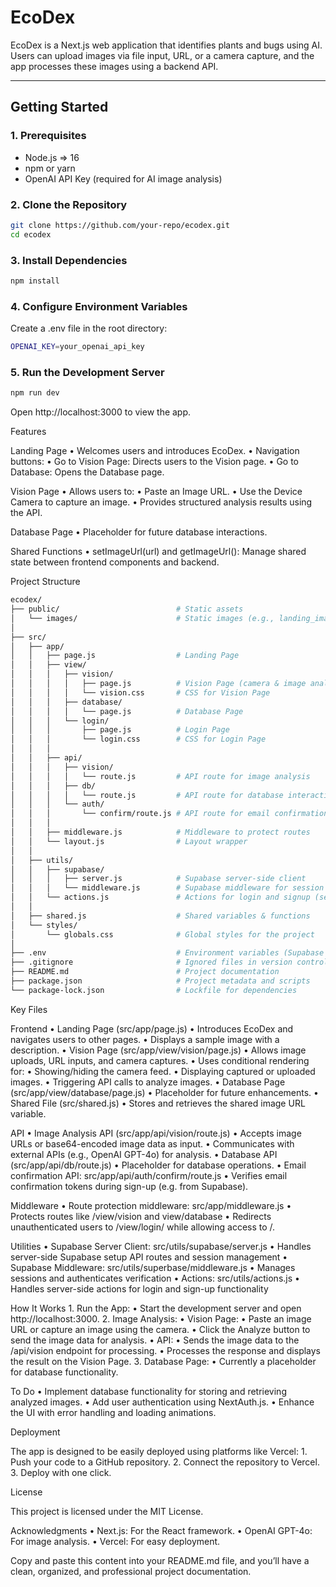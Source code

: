 # **EcoDex**

EcoDex is a Next.js web application that identifies plants and bugs using AI. Users can upload images via file input, URL, or a camera capture, and the app processes these images using a backend API.

---

## **Getting Started**

### **1. Prerequisites**
- Node.js => 16
- npm or yarn
- OpenAI API Key (required for AI image analysis)

### **2. Clone the Repository**
```bash
git clone https://github.com/your-repo/ecodex.git
cd ecodex
```
### **3. Install Dependencies**
```bash
npm install
```
### **4. Configure Environment Variables**

Create a .env file in the root directory:
```bash
OPENAI_KEY=your_openai_api_key
```
### **5. Run the Development Server**
```bash
npm run dev
```
Open http://localhost:3000 to view the app.

Features

Landing Page
	•	Welcomes users and introduces EcoDex.
	•	Navigation buttons:
	•	Go to Vision Page: Directs users to the Vision page.
	•	Go to Database: Opens the Database page.

Vision Page
	•	Allows users to:
	•	Paste an Image URL.
	•	Use the Device Camera to capture an image.
	•	Provides structured analysis results using the API.

Database Page
	•	Placeholder for future database interactions.

Shared Functions
	•	setImageUrl(url) and getImageUrl(): Manage shared state between frontend components and backend.

Project Structure
```bash
ecodex/
├── public/                          # Static assets
│   └── images/                      # Static images (e.g., landing_image.jpg, grassBackground.png)
│
├── src/
│   ├── app/
│   │   ├── page.js                  # Landing Page
│   │   ├── view/
│   │   │   ├── vision/
│   │   │   │   ├── page.js          # Vision Page (camera & image analysis)
│   │   │   │   └── vision.css       # CSS for Vision Page
│   │   │   ├── database/
│   │   │   │   └── page.js          # Database Page
│   │   │   └── login/ 
│   │   │       ├── page.js          # Login Page
│   │   │       └── login.css        # CSS for Login Page
│   │   │
│   │   ├── api/
│   │   │   ├── vision/
│   │   │   │   └── route.js         # API route for image analysis
│   │   │   ├── db/
│   │   │   │   └── route.js         # API route for database interaction
│   │   │   └── auth/
│   │   │       └── confirm/route.js # API route for email confirmation
│   │   │
│   │   ├── middleware.js            # Middleware to protect routes
│   │   └── layout.js                # Layout wrapper
│   │
│   ├── utils/
│   │   ├── supabase/
│   │   │   ├── server.js            # Supabase server-side client
│   │   │   └── middleware.js        # Supabase middleware for session handling
│   │   └── actions.js               # Actions for login and signup (server-side)
│   │
│   ├── shared.js                    # Shared variables & functions
│   └── styles/
│       └── globals.css              # Global styles for the project
│
├── .env                             # Environment variables (Supabase keys, etc.)
├── .gitignore                       # Ignored files in version control
├── README.md                        # Project documentation
├── package.json                     # Project metadata and scripts
└── package-lock.json                # Lockfile for dependencies
```
Key Files

Frontend
	•	Landing Page (src/app/page.js)
	•	Introduces EcoDex and navigates users to other pages.
	•	Displays a sample image with a description.
	•	Vision Page (src/app/view/vision/page.js)
	•	Allows image uploads, URL inputs, and camera captures.
	•	Uses conditional rendering for:
	•	Showing/hiding the camera feed.
	•	Displaying captured or uploaded images.
	•	Triggering API calls to analyze images.
	•	Database Page (src/app/view/database/page.js)
	•	Placeholder for future enhancements.
	•	Shared File (src/shared.js)
	•	Stores and retrieves the shared image URL variable.

API
	•	Image Analysis API (src/app/api/vision/route.js)
	•	Accepts image URLs or base64-encoded image data as input.
	•	Communicates with external APIs (e.g., OpenAI GPT-4o) for analysis.
	•	Database API (src/app/api/db/route.js)
	•	Placeholder for database operations.
 	•	Email confirmation API: src/app/api/auth/confirm/route.js
  	•	Verifies email confirmation tokens during sign-up (e.g. from Supabase).
   
Middleware
	•	Route protection middleware: src/app/middleware.js
 	•	Protects routes like /view/vision and view/database
  	•	Redirects unauthenticated users to /view/login/ while allowing access to /.

Utilities
	•	Supabase Server Client: src/utils/supabase/server.js
 	•	Handles server-side Supabase setup API routes and session management
  	•	Supabase Middleware: src/utils/superbase/middleware.js
   	•	Manages sessions and authenticates verification
   	•	Actions: src/utils/actions.js
   	•	Handles server-side actions for login and sign-up functionality 
   
How It Works
	1.	Run the App:
	•	Start the development server and open http://localhost:3000.
	2.	Image Analysis:
	•	Vision Page:
	•	Paste an image URL or capture an image using the camera.
	•	Click the Analyze button to send the image data for analysis.
	•	API:
	•	Sends the image data to the /api/vision endpoint for processing.
	•	Processes the response and displays the result on the Vision Page.
	3.	Database Page:
	•	Currently a placeholder for database functionality.

To Do
	•	Implement database functionality for storing and retrieving analyzed images.
	•	Add user authentication using NextAuth.js.
	•	Enhance the UI with error handling and loading animations.

Deployment

The app is designed to be easily deployed using platforms like Vercel:
	1.	Push your code to a GitHub repository.
	2.	Connect the repository to Vercel.
	3.	Deploy with one click.

License

This project is licensed under the MIT License.

Acknowledgments
	•	Next.js: For the React framework.
	•	OpenAI GPT-4o: For image analysis.
	•	Vercel: For easy deployment.

Copy and paste this content into your README.md file, and you’ll have a clean, organized, and professional project documentation.

